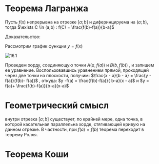 # Теорема Лагранжа

Пусть $f(x)$ непрерывна на отрезке $[a;b]$ и диферинцируема на $(a;b)$, тогда $\exists C \in (a;b) : f(C) = \frac{f(b)-f(a)}{b-a}$

Доказательство:

Рассмотрим график функции $y = f(x)$

<picture>
 <source media="(prefers-color-scheme: dark)" srcset="https://studfile.net/html/2706/277/html_baLCPu7eM0.a8zO/img-ij7kH4.png">
 <source media="(prefers-color-scheme: light)" srcset="https://studfile.net/html/2706/277/html_baLCPu7eM0.a8zO/img-ij7kH4.png">
 <img alt="16.1" src="https://studfile.net/html/2706/277/html_baLCPu7eM0.a8zO/img-ij7kH4.png">
</picture>

Проведем хорду, соединяющую точки $A(a, f(a))$ и $B(b, f(b))$ , и запишем ее уравнение. Воспользовавшись уравнением прямой, проходящей через две точки на плоскости, получим: $\frac{x - a}{b - a} = \frac{y - f(a)}{f(b)- f(a)}$ , откуда: $y -f(a) = \frac{f(b)-f(a)}{
b-a}(x - a)$ и $y = f(a)+ \frac{f(b)-f(a)}{b-a}(x-a)$

# Геометрический смысл

 внутри отрезка $[a;b]$ существует, по крайней мере, одна точка, в которой касательная параллельна хорде, стягивающей кривую на данном отрезке. В частности, при $f(a) = f(b)$ теорема переходит в теорему Ролля.

# Теорема Коши
